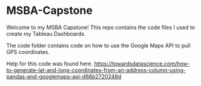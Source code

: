 # MSBA-Capstone

Welcome to my MSBA Capstone!
This repo contains the code files I used to create my Tableau Dashboards.

The code folder contains code on how to use the Google Maps API to pull GPS coordinates. 

Help for this code was found here.
https://towardsdatascience.com/how-to-generate-lat-and-long-coordinates-from-an-address-column-using-pandas-and-googlemaps-api-d66b2720248d 
